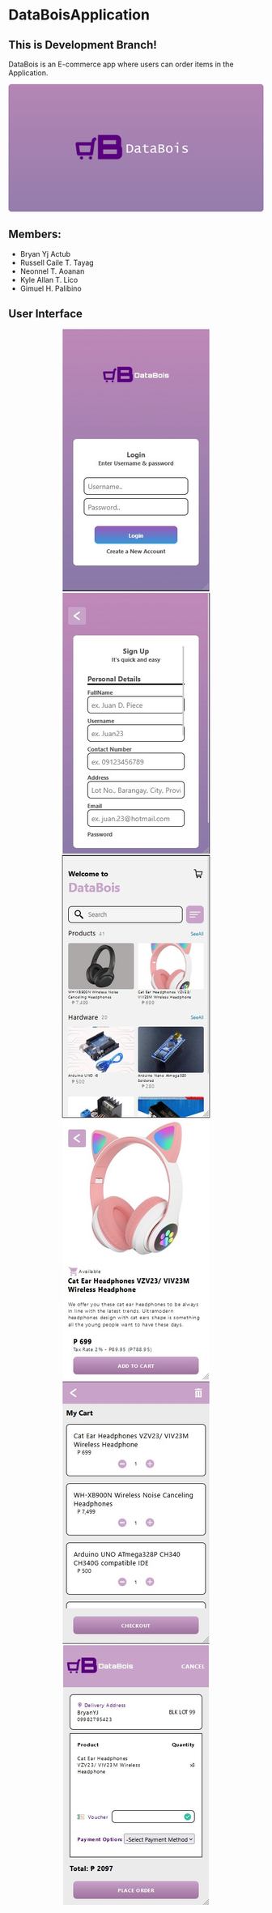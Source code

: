 # DataBoisApplication
## This is Development Branch!
DataBois is an E-commerce app where users can order items in the Application.

![Banner](images/Banner.png)

## Members:
- Bryan Yj Actub
- Russell Caile T. Tayag
- Neonnel T. Aoanan
- Kyle Allan T. Lico
- Gimuel H. Palibino

## User Interface
<p align=center>
  <img src="/images/Login.jpg" /> <br>
  <img src="/images/Register.jpg" /> <br>
  <img src="/images/Home.jpg" /> <br>
  <img src="/images/Product.jpg" /> <br>
  <img src="/images/Cart.jpg" /> <br>
  <img src="/images/Checkout.jpg" /> <br>
</p>
